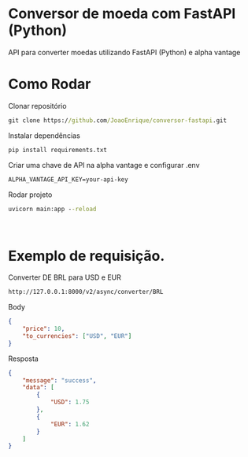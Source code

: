 # Conversor de moeda com FastAPI (Python)
API para converter moedas utilizando FastAPI (Python) e alpha vantage


# Como Rodar

Clonar repositório
```cmd
git clone https://github.com/JoaoEnrique/conversor-fastapi.git
``` 

Instalar dependências
```cmd
pip install requirements.txt
```

Criar uma chave de API na alpha vantage e configurar .env
```cmd
ALPHA_VANTAGE_API_KEY=your-api-key
```

Rodar projeto
```cmd
uvicorn main:app --reload
```

<br>

# Exemplo de requisição. 
Converter DE BRL para USD e EUR
```cmd
http://127.0.0.1:8000/v2/async/converter/BRL
```

Body
```json
{
    "price": 10,
    "to_currencies": ["USD", "EUR"]
}
```


Resposta
```json
{
    "message": "success",
    "data": [
        {
            "USD": 1.75
        },
        {
            "EUR": 1.62
        }
    ]
}
```